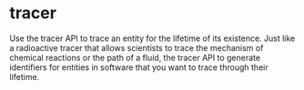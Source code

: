 # tracer
Use the tracer API to trace an entity for the lifetime of its existence. Just like a radioactive tracer that allows scientists to trace the mechanism of chemical reactions or the path of a fluid, the tracer API to generate identifiers for entities in software that you want to trace through their lifetime.
